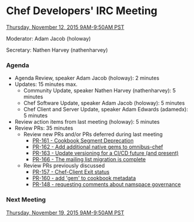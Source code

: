 # Chef Developers' IRC Meeting

[Thursday, November 12, 2015 9AM-9:50AM PST](http://everytimezone.com/#2015-11-12,240,cn3)

Moderator:  Adam Jacob (holoway)

Secretary:  Nathen Harvey (nathenharvey)

### Agenda
* Agenda Review, speaker Adam Jacob (holoway): 2 minutes
* Updates: 15 minutes max.
  * Community Update, speaker Nathen Harvey (nathenharvey): 5 minutes
  * Chef Software Update, speaker Adam Jacob (holoway): 5 minutes
  * Chef Client and Server Update, speaker Adam Edwards (adamedx): 5 minutes
* Review action items from last meeting (holoway): 5 minutes
* Review PRs:  35 minutes
  * Review new PRs and/or PRs deferred during last meeting
    * [PR-161 - Cookbook Segment Deprecation](https://github.com/chef/chef-rfc/pull/161)
    * [PR-162 - Add additional native gems to omnibus-chef](https://github.com/chef/chef-rfc/pull/162)
    * [PR-163 - Update versioning for a CI/CD future (and present)](https://github.com/chef/chef-rfc/pull/163)
    * [PR-166 - The mailing list migration is complete](https://github.com/chef/chef-rfc/pull/166)
  * Review PRs previously discussed
    * [PR-157 - Chef-Client Exit status](https://github.com/chef/chef-rfc/pull/157)
    * [PR-160 - add 'gem' to cookbook metadata](https://github.com/chef/chef-rfc/pull/160)
    * [PR-148 - requesting comments about namspace governance](https://github.com/chef/chef-rfc/pull/148)

### Next Meeting

[Thursday, November 19, 2015 9AM-9:50AM PST](http://everytimezone.com/#2015-11-19,240,cn3)
